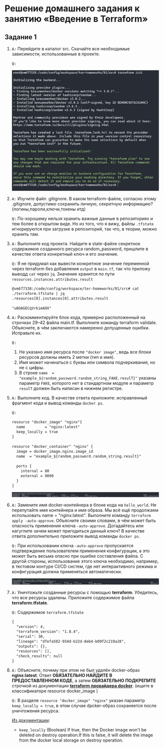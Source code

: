 # Решение домашнего задания к занятию «Введение в Terraform»

## Задание 1

1. `A:` Перейдите в каталог src. Скачайте все необходимые зависимости, использованные в проекте.

    `Q:`

    ![init](./images/1.png)

2. `A:` Изучите файл .gitignore. В каком terraform-файле, согласно этому .gitignore, допустимо сохранить личную, секретную информацию?(логины,пароли,ключи,токены итд)

    `Q:` По-хорошему нельзя хранить важные данные в репозиториях и тем более в открытом виде.
    Но из того, что я вижу, файлы `.tfstate` игнорируются при загрузке в репозиторий, так что, в теории, можно хранить там.

3. `A:` Выполните код проекта. Найдите в state-файле секретное содержимое созданного ресурса random_password, пришлите в качестве ответа конкретный ключ и его значение.

    `Q:` Я не придумал как вывести конкретное значение переменной через terraform без добавления `output` в `main.tf`, так что приложу выводд `cat` через `jq`. Значение хранится по пути `resources.instances.attributes.result`
    ```
    @vm677338:/code/config/workspace/ter-homeworks/01/src# cat ./terraform.tfstate | jq .resources[0].instances[0].attributes.result
    
    "u8OAGECqVrkimAOX"
    ```

4. `A:` Раскомментируйте блок кода, примерно расположенный на строчках 29–42 файла main.tf. Выполните команду terraform validate. Объясните, в чём заключаются намеренно допущенные ошибки. Исправьте их.

    `Q:`
    1. Не указано имя ресурса после `"docker image"`, ведь все блоки ресурсов должны иметь 2 метки (тип и имя).
    2. Имя может начинаться с буквы или символа подчеркивания, но не с цифры.
    3. В строке `name  = "example_${random_password.random_string_FAKE.resulT}"` указаны параметр `FAKE`, которого нет в стандартном модуле и параметр `resulT` должен быть написан в нижнем регистре.

5. `A:` Выполните код. В качестве ответа приложите: исправленный фрагмент кода и вывод команды `docker ps`.

    `Q:`
    ```
    resource "docker_image" "nginx"{
      name         = "nginx:latest"
      keep_locally = true
    }

    resource "docker_container" "nginx" {
      image = docker_image.nginx.image_id
      name  = "example_${random_password.random_string.result}"

      ports {
        internal = 80
        external = 9090
      }
    }
    ```

    ![docker ps](./images/2.png)

6. `A:` Замените имя docker-контейнера в блоке кода на ```hello_world```. Не перепутайте имя контейнера и имя образа. Мы всё ещё продолжаем использовать name = "nginx:latest". Выполните команду ```terraform apply -auto-approve```.
Объясните своими словами, в чём может быть опасность применения ключа  ```-auto-approve```. Догадайтесь или нагуглите зачем может пригодиться данный ключ? В качестве ответа дополнительно приложите вывод команды ```docker ps```.

    `Q:` При использовании ключа `-auto-approve` пропускается подтверждение пользователем применения конфигурации, а это может быть весьма опасно при ошибке составления файла. С другой стороны, использование этого ключа необходимо, например, в тестовом контуре CI/CD систем, где нет интерактивного режима и конфигурация должна применяться автоматически.

    ![docker ps](./images/3.png)

7. `A:` Уничтожьте созданные ресурсы с помощью **terraform**. Убедитесь, что все ресурсы удалены. Приложите содержимое файла **terraform.tfstate**. 

    `Q:` Содержимое `terraform.tfstate`
    ```
    {
      "version": 4,
      "terraform_version": "1.8.4",
      "serial": 30,
      "lineage": "dfefa502-934d-b22d-8eb4-b09f2c219a28",
      "outputs": {},
      "resources": [],
      "check_results": null
    }
    ```

8. `A:` Объясните, почему при этом не был удалён docker-образ **nginx:latest**. Ответ **ОБЯЗАТЕЛЬНО НАЙДИТЕ В ПРЕДОСТАВЛЕННОМ КОДЕ**, а затем **ОБЯЗАТЕЛЬНО ПОДКРЕПИТЕ** строчкой из документации [**terraform провайдера docker**](https://docs.comcloud.xyz/providers/kreuzwerker/docker/latest/docs).  (ищите в классификаторе resource docker_image )

    `Q:` В разделе `resource "docker_image" "nginx"` указан параметр `keep_locally = true`, в этом случае dpcker-образ сохраняется после уничтожения ресурса.

    [Из документации](https://docs.comcloud.xyz/providers/kreuzwerker/docker/latest/docs/resources/image#keep_locally):

      * ```keep_locally``` (Boolean) If true, then the Docker image won't be deleted on destroy operation.If this is false, it will delete the image from the docker local storage on destroy operation.

